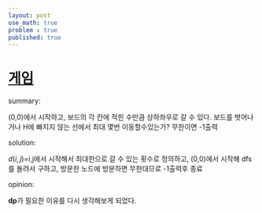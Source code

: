 ```yaml
---
layout: post
use_math: true
problem : true
published: true
---
```

# [게임](https://www.acmicpc.net/problem/1103)

summary:

(0,0)에서 시작하고, 보드의 각 칸에 적힌 수만큼 상하좌우로 갈 수 있다. 보드를 벗어나거나 H에 빠지지 않는 선에서 최대 몇번 이동할수있는가? 무한이면 -1출력

solution:

$d(i,j)=$i,j에서 시작해서 최대한으로 갈 수 있는 횟수로 정의하고, (0,0)에서 시작해 dfs를 돌려서 구하고, 방문한 노드에 방문하면 무한대므로 -1출력후 종료

opinion:

**dp**가 필요한 이유를 다시 생각해보게 되었다.

